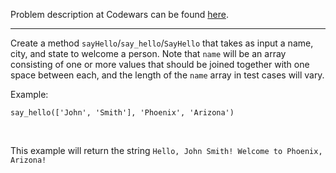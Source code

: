 Problem description at Codewars can be found
[here](https://www.codewars.com/kata/5302d846be2a9189af0001e4/train/python).

-------------

Create a method `sayHello`/`say_hello`/`SayHello` that takes as input a name, city, and state to
welcome a person. Note that `name` will be an array consisting of one or more values that should be
joined together with one space between each, and the length of the `name` array in test cases will
vary.
<br>

Example:
```
say_hello(['John', 'Smith'], 'Phoenix', 'Arizona')
```
<br>

This example will return the string `Hello, John Smith! Welcome to Phoenix, Arizona!`
